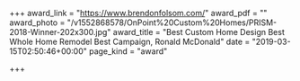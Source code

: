 +++
award_link = "https://www.brendonfolsom.com/"
award_pdf = ""
award_photo = "/v1552868578/OnPoint%20Custom%20Homes/PRISM-2018-Winner-202x300.jpg"
award_title = "Best Custom Home Design Best Whole Home Remodel Best Campaign, Ronald McDonald"
date = "2019-03-15T02:50:46+00:00"
page_kind = "award"

+++
